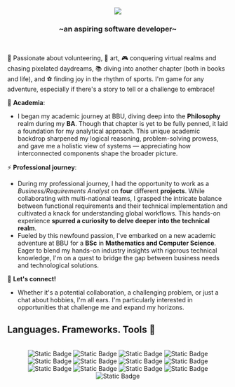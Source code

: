 <h1 align="center">
    <img src="https://readme-typing-svg.herokuapp.com/?font=Righteous&size=35&center=true&vCenter=true&width=500&height=70&duration=4500&lines=Hi+there!+👋;+I'm+Sophie.+🌸;" />
</h1>

<h3 align="center">~an aspiring software developer~</h3>

<br/>

<div align="left">
 
 🔭 Passionate about volunteering, 🎨 art, 🎮 conquering virtual realms and chasing pixelated daydreams, 📚 diving into another chapter (both in books and life), and ⚽ finding joy in the rhythm of sports. I'm game for any adventure, especially if there's a story to tell or a challenge to embrace!

📘 **Academia**: 
<br>
- I began my academic journey at BBU, diving deep into the **Philosophy** realm during my **BA**. Though that chapter is yet to be fully penned, it laid a foundation for my analytical approach. This unique academic backdrop sharpened my logical reasoning, problem-solving prowess, and gave me a holistic view of systems — appreciating how interconnected components shape the broader picture.

 ⚡ **Professional journey**:
<br>
- During my professional journey, I had the opportunity to work as a _Business/Requirements Analyst_ on **four** different **projects**. While collaborating with multi-national teams, I grasped the intricate balance between functional requirements and their technical implementation and cultivated a knack for understanding global workflows. This hands-on experience **spurred a curiosity to delve deeper into the technical realm**.
- Fueled by this newfound passion, I've embarked on a new academic adventure at BBU for a **BSc** in **Mathematics and Computer Science**. Eager to blend my hands-on industry insights with rigorous technical knowledge, I'm on a quest to bridge the gap between business needs and technological solutions. 

 🤝 **Let's connect!**
<br>
- Whether it's a potential collaboration, a challenging problem, or just a chat about hobbies, I'm all ears. I'm particularly interested in opportunities that challenge me and expand my horizons.
 
 </div>
 
<h2 align="left"> Languages. Frameworks. Tools 🔨 </h2>
<br/>

<div align="center">

<img alt="Static Badge" src="https://img.shields.io/badge/AzureDevOps-%230078D7?style=for-the-badge&logo=azuredevops&logoColor=white">
<img alt="Static Badge" src="https://img.shields.io/badge/MicrosoftTeams-%236264A7?style=for-the-badge&logo=microsoftteams&logoColor=white">
<img alt="Static Badge" src="https://img.shields.io/badge/figma-%23F24E1E?style=for-the-badge&logo=figma&logoColor=white">
<img alt="Static Badge" src="https://img.shields.io/badge/Markdown-%23000000?style=for-the-badge&logo=markdown&logoColor=white">
<img alt="Static Badge" src="https://img.shields.io/badge/JiraSoftware-%230052CC?style=for-the-badge&logo=jirasoftware&logoColor=white">
<img alt="Static Badge" src="https://img.shields.io/badge/Confluence-%23172B4D?style=for-the-badge&logo=confluence&logoColor=white">
<img alt="Static Badge" src="https://img.shields.io/badge/MicrosoftExcel-%23217346?style=for-the-badge&logo=microsoftexcel&logoColor=white">
<img alt="Static Badge" src="https://img.shields.io/badge/MicrosoftOutlook-%230078D4?style=for-the-badge&logo=microsoftoutlook&logoColor=white">
<img alt="Static Badge" src="https://img.shields.io/badge/LucidChart-%23F7A23C?style=for-the-badge&logo=lucidchart&logoColor=white">
<img alt="Static Badge" src="https://img.shields.io/badge/Trello-%230052CC?style=for-the-badge&logo=trello&logoColor=white">
<img alt="Static Badge" src="https://img.shields.io/badge/Moqups-%23259BEC?style=for-the-badge&logo=moqups&logoColor=white">
<img alt="Static Badge" src="https://img.shields.io/badge/MicrosoftPowerpoint-%23B7472A?style=for-the-badge&logo=microsoftpowerpoint&logoColor=white">
<img alt="Static Badge" src="https://img.shields.io/badge/MicrosoftOneNote-%237719AA?style=for-the-badge&logo=microsoftonenote&logoColor=white">

</div>
<br/>
